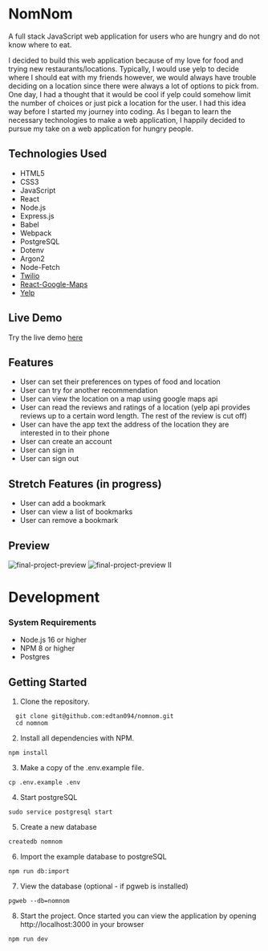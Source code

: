 # NomNom

A full stack JavaScript web application for users who are hungry and do not know where to eat.  

I decided to build this web application because of my love for food and trying new restaurants/locations.  Typically, I would use yelp to decide where I should eat with my friends however, we would always have trouble deciding on a location since there were always a lot of options to pick from.  One day, I had a thought that it would be cool if yelp could somehow limit the number of choices or just pick a location for the user.  I had this idea way before I started my journey into coding.  As I began to learn the necessary technologies to make a web application, I happily decided to pursue my take on a web application for hungry people.  

## Technologies Used
* HTML5
* CSS3
* JavaScript
* React
* Node.js
* Express.js
* Babel
* Webpack
* PostgreSQL
* Dotenv
* Argon2
* Node-Fetch
* [Twilio](https://www.twilio.com/)
* [React-Google-Maps](https://www.npmjs.com/package/@react-google-maps/api)
* [Yelp](https://www.yelp.com/developers/documentation/v3/get_started)

## Live Demo
Try the live demo [here](https://nomnom-project.herokuapp.com/#)

## Features
* User can set their preferences on types of food and location
* User can try for another recommendation
* User can view the location on a map using google maps api
* User can read the reviews and ratings of a location (yelp api provides reviews up to a certain word length. The rest of the review is cut off)
* User can have the app text the address of the location they are interested in to their phone
* User can create an account
* User can sign in
* User can sign out

## Stretch Features (in progress)
* User can add a bookmark
* User can view a list of bookmarks
* User can remove a bookmark

## Preview 
![final-project-preview](https://user-images.githubusercontent.com/90667339/156860426-cd554783-3331-466a-a88b-fcf0bd8b2d63.gif)
![final-project-preview II](https://user-images.githubusercontent.com/90667339/156860505-8611299a-39de-4662-9e1f-0241ccfc6026.gif)

# Development

### System Requirements
* Node.js 16 or higher
* NPM 8 or higher
* Postgres

## Getting Started
1. Clone the repository.
  ```shell
    git clone git@github.com:edtan094/nomnom.git
    cd nomnom
  ```
2. Install all dependencies with NPM. 
  ```shell
  npm install
  ```
3. Make a copy of the .env.example file.
  ```shell
  cp .env.example .env
  ```
4. Start postgreSQL
  ```shell
  sudo service postgresql start
  ```
5. Create a new database
  ```shell
  createdb nomnom
  ```
6. Import the example database to postgreSQL
  ```shell
  npm run db:import
  ```
7. View the database (optional - if pgweb is installed)
  ```shell
  pgweb --db=nomnom
  ```
8. Start the project. Once started you can view the application by opening http://localhost:3000 in your browser
  ```shell
  npm run dev
  ```

